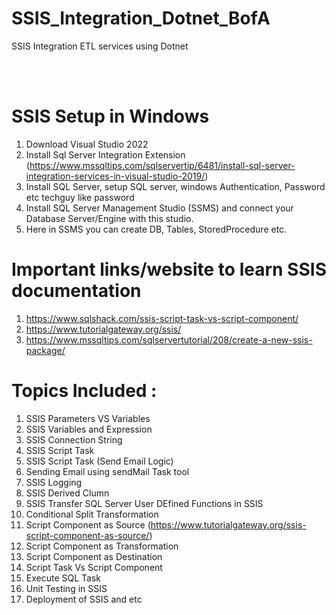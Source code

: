 # SSIS_Integration_Dotnet_BofA
SSIS Integration ETL services using Dotnet

<br><br/>



# SSIS Setup in Windows
1. Download Visual Studio 2022
2. Install Sql Server Integration Extension (https://www.mssqltips.com/sqlservertip/6481/install-sql-server-integration-services-in-visual-studio-2019/)
3. Install SQL Server, setup SQL server, windows Authentication, Password etc techguy like password
4. Install SQL Server Management Studio (SSMS) and connect your Database Server/Engine with this studio.
5. Here in SSMS you can create DB, Tables, StoredProcedure etc.

# Important links/website to learn SSIS documentation
1. https://www.sqlshack.com/ssis-script-task-vs-script-component/
2. https://www.tutorialgateway.org/ssis/
3. https://www.mssqltips.com/sqlservertutorial/208/create-a-new-ssis-package/

# Topics Included : 
1. SSIS Parameters VS Variables
2. SSIS Variables and Expression
3. SSIS Connection String
4. SSIS Script Task
5. SSIS Script Task (Send Email Logic)
6. Sending Email using sendMail Task tool
7. SSIS Logging
8. SSIS Derived Clumn
9. SSIS Transfer SQL Server User DEfined Functions in SSIS
10. Conditional Split Transformation
11. Script Component as Source (https://www.tutorialgateway.org/ssis-script-component-as-source/)
12. Script Component as Transformation
13. Script Component as Destination
14. Script Task Vs Script Component
15. Execute SQL Task
16. Unit Testing in SSIS
17. Deployment of SSIS and etc
